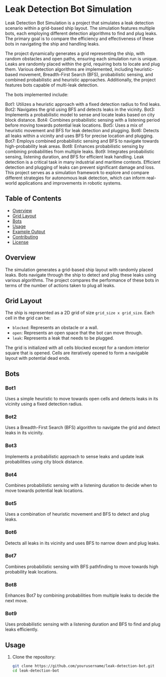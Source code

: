 # Leak Detection Bot Simulation

Leak Detection Bot Simulation is a project that simulates a leak detection scenario within a grid-based ship layout. The simulation features multiple bots, each employing different detection algorithms to find and plug leaks. The primary goal is to compare the efficiency and effectiveness of these bots in navigating the ship and handling leaks.

The project dynamically generates a grid representing the ship, with random obstacles and open paths, ensuring each simulation run is unique. Leaks are randomly placed within the grid, requiring bots to locate and plug them. Various detection algorithms are implemented, including heuristic-based movement, Breadth-First Search (BFS), probabilistic sensing, and combined probabilistic and heuristic approaches. Additionally, the project features bots capable of multi-leak detection.

The bots implemented include:

Bot1: Utilizes a heuristic approach with a fixed detection radius to find leaks.
Bot2: Navigates the grid using BFS and detects leaks in the vicinity.
Bot3: Implements a probabilistic model to sense and locate leaks based on city block distance.
Bot4: Combines probabilistic sensing with a listening period before moving towards potential leak locations.
Bot5: Uses a mix of heuristic movement and BFS for leak detection and plugging.
Bot6: Detects all leaks within a vicinity and uses BFS for precise location and plugging.
Bot7: Employs combined probabilistic sensing and BFS to navigate towards high-probability leak areas.
Bot8: Enhances probabilistic sensing by combining probabilities from multiple leaks.
Bot9: Integrates probabilistic sensing, listening duration, and BFS for efficient leak handling.
Leak detection is a critical task in many industrial and maritime contexts. Efficient detection and plugging of leaks can prevent significant damage and loss. This project serves as a simulation framework to explore and compare different strategies for autonomous leak detection, which can inform real-world applications and improvements in robotic systems.

## Table of Contents
- [Overview](#overview)
- [Grid Layout](#grid-layout)
- [Bots](#bots)
- [Usage](#usage)
- [Example Output](#example-output)
- [Contributing](#contributing)
- [License](#license)

## Overview

The simulation generates a grid-based ship layout with randomly placed leaks. Bots navigate through the ship to detect and plug these leaks using various algorithms. The project compares the performance of these bots in terms of the number of actions taken to plug all leaks.

## Grid Layout

The ship is represented as a 2D grid of size `grid_size x grid_size`. Each cell in the grid can be:
- `blocked`: Represents an obstacle or a wall.
- `open`: Represents an open space that the bot can move through.
- `leak`: Represents a leak that needs to be plugged.

The grid is initialized with all cells blocked except for a random interior square that is opened. Cells are iteratively opened to form a navigable layout with potential dead ends.

## Bots

### Bot1
Uses a simple heuristic to move towards open cells and detects leaks in its vicinity using a fixed detection radius.

### Bot2
Uses a Breadth-First Search (BFS) algorithm to navigate the grid and detect leaks in its vicinity.

### Bot3
Implements a probabilistic approach to sense leaks and update leak probabilities using city block distance.

### Bot4
Combines probabilistic sensing with a listening duration to decide when to move towards potential leak locations.

### Bot5
Uses a combination of heuristic movement and BFS to detect and plug leaks.

### Bot6
Detects all leaks in its vicinity and uses BFS to narrow down and plug leaks.

### Bot7
Combines probabilistic sensing with BFS pathfinding to move towards high probability leak locations.

### Bot8
Enhances Bot7 by combining probabilities from multiple leaks to decide the next move.

### Bot9
Uses probabilistic sensing with a listening duration and BFS to find and plug leaks efficiently.

## Usage

1. Clone the repository:
   ```bash
   git clone https://github.com/yourusername/leak-detection-bot.git
   cd leak-detection-bot
